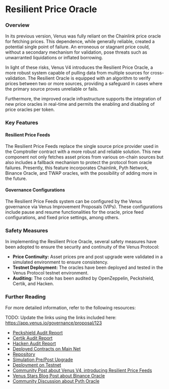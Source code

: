# Resilient Price Oracle

### Overview

In its previous version, Venus was fully reliant on the Chainlink price oracle for fetching prices. This dependence, while generally reliable, created a potential single point of failure. An erroneous or stagnant price could, without a secondary mechanism for validation, pose threats such as unwarranted liquidations or inflated borrowing.

In light of these risks, Venus V4 introduces the Resilient Price Oracle, a more robust system capable of pulling data from multiple sources for cross-validation. The Resilient Oracle is equipped with an algorithm to verify prices between two or more sources, providing a safeguard in cases where the primary source proves unreliable or fails.

Furthermore, the improved oracle infrastructure supports the integration of new price oracles in real-time and permits the enabling and disabling of price oracles per token.

### Key Features

#### Resilient Price Feeds

The Resilient Price Feeds replace the single source price provider used in the Comptroller contract with a more robust and reliable solution. This new component not only fetches asset prices from various on-chain sources but also includes a fallback mechanism to protect the protocol from oracle failures. Presently, this feature incorporates Chainlink, Pyth Network, Binance Oracle, and TWAP oracles, with the possibility of adding more in the future.

#### Governance Configurations

The Resilient Price Feeds system can be configured by the Venus governance via Venus Improvement Proposals (VIPs). These configurations include pause and resume functionalities for the oracle, price feed configurations, and fixed price settings, among others.

### Safety Measures

In implementing the Resilient Price Oracle, several safety measures have been adopted to ensure the security and continuity of the Venus Protocol:

- **Price Continuity:** Asset prices pre and post upgrade were validated in a simulated environment to ensure consistency.
- **Testnet Deployment:** The oracles have been deployed and tested in the Venus Protocol testnet environment.
- **Auditing:** The code has been audited by OpenZeppelin, Peckshield, Certik, and Hacken.

### Further Reading

For more detailed information, refer to the following resources:

TODO: Update the links using the links included here: https://app.venus.io/governance/proposal/123

- [Peckshield Audit Report](https://chat.openai.com/?model=gpt-4)
- [Certik Audit Report](https://chat.openai.com/?model=gpt-4)
- [Hacken Audit Report](https://chat.openai.com/?model=gpt-4)
- [Deployed Contracts on Main Net](https://chat.openai.com/?model=gpt-4)
- [Repository](https://chat.openai.com/?model=gpt-4)
- [Simulation Pre/Post Upgrade](https://chat.openai.com/?model=gpt-4)
- [Deployment on Testnet](https://chat.openai.com/?model=gpt-4)
- [Community Post about Venus V4, introducing Resilient Price Feeds](https://chat.openai.com/?model=gpt-4)
- [Venus Stars Blog Post about Binance Oracle](https://chat.openai.com/?model=gpt-4)
- [Community Discussion about Pyth Oracle](https://chat.openai.com/?model=gpt-4)

